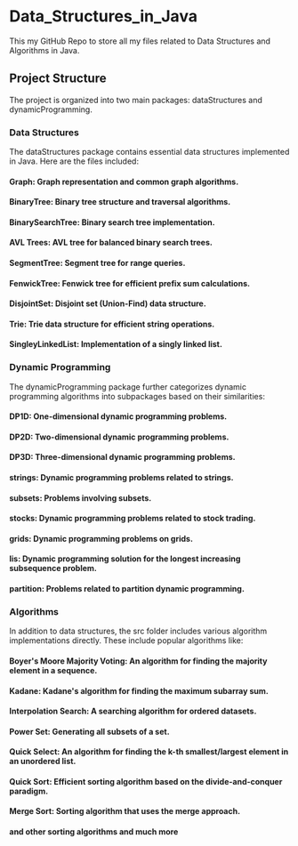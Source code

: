 # Data_Structures_in_Java 
This my GitHub Repo to store all my files related to Data Structures and Algorithms in Java.

## Project Structure
The project is organized into two main packages: dataStructures and dynamicProgramming.

### Data Structures
The dataStructures package contains essential data structures implemented in Java. Here are the files included:

#### Graph: Graph representation and common graph algorithms.
#### BinaryTree: Binary tree structure and traversal algorithms.
#### BinarySearchTree: Binary search tree implementation.
#### AVL Trees: AVL tree for balanced binary search trees.
#### SegmentTree: Segment tree for range queries.
#### FenwickTree: Fenwick tree for efficient prefix sum calculations.
#### DisjointSet: Disjoint set (Union-Find) data structure.
#### Trie: Trie data structure for efficient string operations.
#### SingleyLinkedList: Implementation of a singly linked list.

### Dynamic Programming
The dynamicProgramming package further categorizes dynamic programming algorithms into subpackages based on their similarities:

#### DP1D: One-dimensional dynamic programming problems.
#### DP2D: Two-dimensional dynamic programming problems.
#### DP3D: Three-dimensional dynamic programming problems.
#### strings: Dynamic programming problems related to strings.
#### subsets: Problems involving subsets.
#### stocks: Dynamic programming problems related to stock trading.
#### grids: Dynamic programming problems on grids.
#### lis: Dynamic programming solution for the longest increasing subsequence problem.
#### partition: Problems related to partition dynamic programming.

### Algorithms
In addition to data structures, the src folder includes various algorithm implementations directly. These include popular algorithms like:

#### Boyer's Moore Majority Voting: An algorithm for finding the majority element in a sequence.
#### Kadane: Kadane's algorithm for finding the maximum subarray sum.
#### Interpolation Search: A searching algorithm for ordered datasets.
#### Power Set: Generating all subsets of a set.
#### Quick Select: An algorithm for finding the k-th smallest/largest element in an unordered list.
#### Quick Sort: Efficient sorting algorithm based on the divide-and-conquer paradigm.
#### Merge Sort: Sorting algorithm that uses the merge approach.
#### and other sorting algorithms and much more
